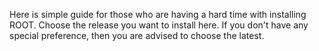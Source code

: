 Here is simple guide for those who are having a hard time with installing ROOT. Choose the release you want to install here. If you don't have any special preference, then you are advised to choose the latest.
